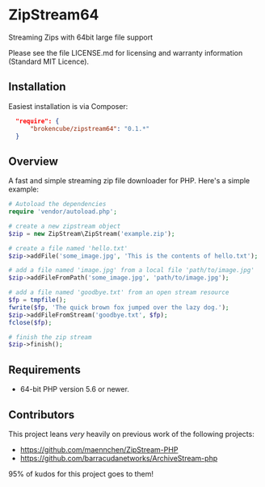 # ZipStream64
Streaming Zips with 64bit large file support

Please see the file LICENSE.md for licensing and warranty information (Standard MIT Licence).

## Installation
Easiest installation is via Composer:

```json
  "require": {
      "brokencube/zipstream64": "0.1.*"
  }
```

## Overview
A fast and simple streaming zip file downloader for PHP.  Here's a
simple example:
```php
# Autoload the dependencies
require 'vendor/autoload.php';

# create a new zipstream object
$zip = new ZipStream\ZipStream('example.zip');

# create a file named 'hello.txt' 
$zip->addFile('some_image.jpg', 'This is the contents of hello.txt');

# add a file named 'image.jpg' from a local file 'path/to/image.jpg'
$zip->addFileFromPath('some_image.jpg', 'path/to/image.jpg');

# add a file named 'goodbye.txt' from an open stream resource
$fp = tmpfile();
fwrite($fp, 'The quick brown fox jumped over the lazy dog.');
$zip->addFileFromStream('goodbye.txt', $fp);
fclose($fp);

# finish the zip stream
$zip->finish();
```

## Requirements

  * 64-bit PHP version 5.6 or newer.

## Contributors
This project leans *very* heavily on previous work of the following projects:

  * https://github.com/maennchen/ZipStream-PHP
  * https://github.com/barracudanetworks/ArchiveStream-php

95% of kudos for this project goes to them!
